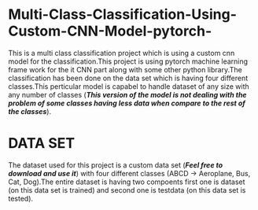 # Multi-Class-Classification-Using-Custom-CNN-Model-pytorch-
This is a multi class classification project which is using a custom cnn model for the classification.This project is using pytorch machine learning frame work for the it CNN part along with some other python library.The classification has been done on the data set which is having four different classes.This perticular model is capabel to handle dataset of any size with any number of classes (***This version of the model is not dealing with the problem of some classes having less data when compare to the rest of the classes***).
# DATA SET
The dataset used for this project is a custom data set (***Feel free to download and use it***) with four different classes (ABCD -> Aeroplane, Bus, Cat, Dog).The entire dataset is having two compoents first one is dataset (on this data set is trained) and second one is testdata (on this data set is tested). 
